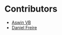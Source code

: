 # Contributors
- [Aswin VB](https://github.com/aswinzz)
- [Daniel Freire](https://github.com/proxyanon)
